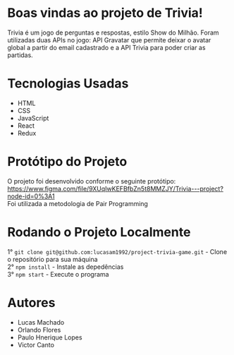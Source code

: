 # Boas vindas ao projeto de Trivia!

  Trivia é um jogo de perguntas e respostas, estilo Show do Milhão. Foram utilizadas duas APIs no jogo: API Gravatar que permite deixar o avatar global a partir do email cadastrado e a API Trivia para poder criar as partidas. 

# Tecnologias Usadas
  - HTML
  - CSS
  - JavaScript
  - React
  - Redux

# Protótipo do Projeto
  O projeto foi desenvolvido conforme o seguinte protótipo: https://www.figma.com/file/9XUqIwKEFBfbZn5t8MMZJY/Trivia---project?node-id=0%3A1 <br />
  Foi utilizada a metodologia de Pair Programming 
 
 # Rodando o Projeto Localmente
  1° `git clone git@github.com:lucasam1992/project-trivia-game.git` - Clone o repositório para sua máquina<br />
  2° `npm install` - Instale as depedências<br />
  3° `npm start` - Execute o programa<br />

 # Autores
 
  - Lucas Machado
  - Orlando Flores
  - Paulo Hnerique Lopes
  - Victor Canto
